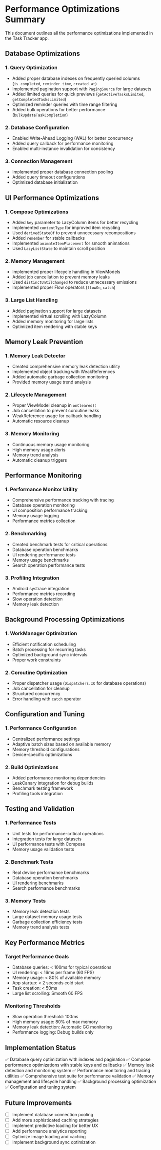 # Performance Optimizations Summary

This document outlines all the performance optimizations implemented in the Task Tracker app.

## Database Optimizations

### 1. Query Optimization
- Added proper database indexes on frequently queried columns (`is_completed`, `reminder_time`, `created_at`)
- Implemented pagination support with `PagingSource` for large datasets
- Added limited queries for quick previews (`getActiveTasksLimited`, `getCompletedTasksLimited`)
- Optimized reminder queries with time range filtering
- Added bulk operations for better performance (`bulkUpdateTaskCompletion`)

### 2. Database Configuration
- Enabled Write-Ahead Logging (WAL) for better concurrency
- Added query callback for performance monitoring
- Enabled multi-instance invalidation for consistency

### 3. Connection Management
- Implemented proper database connection pooling
- Added query timeout configurations
- Optimized database initialization

## UI Performance Optimizations

### 1. Compose Optimizations
- Added `key` parameter to LazyColumn items for better recycling
- Implemented `contentType` for improved item recycling
- Used `derivedStateOf` to prevent unnecessary recompositions
- Added `remember` for stable callbacks
- Implemented `animateItemPlacement` for smooth animations
- Used `LazyListState` to maintain scroll position

### 2. Memory Management
- Implemented proper lifecycle handling in ViewModels
- Added job cancellation to prevent memory leaks
- Used `distinctUntilChanged` to reduce unnecessary emissions
- Implemented proper Flow operators (`flowOn`, `catch`)

### 3. Large List Handling
- Added pagination support for large datasets
- Implemented virtual scrolling with LazyColumn
- Added memory monitoring for large lists
- Optimized item rendering with stable keys

## Memory Leak Prevention

### 1. Memory Leak Detector
- Created comprehensive memory leak detection utility
- Implemented object tracking with WeakReferences
- Added automatic garbage collection monitoring
- Provided memory usage trend analysis

### 2. Lifecycle Management
- Proper ViewModel cleanup in `onCleared()`
- Job cancellation to prevent coroutine leaks
- WeakReference usage for callback handling
- Automatic resource cleanup

### 3. Memory Monitoring
- Continuous memory usage monitoring
- High memory usage alerts
- Memory trend analysis
- Automatic cleanup triggers

## Performance Monitoring

### 1. Performance Monitor Utility
- Comprehensive performance tracking with tracing
- Database operation monitoring
- UI composition performance tracking
- Memory usage logging
- Performance metrics collection

### 2. Benchmarking
- Created benchmark tests for critical operations
- Database operation benchmarks
- UI rendering performance tests
- Memory usage benchmarks
- Search operation performance tests

### 3. Profiling Integration
- Android systrace integration
- Performance metrics recording
- Slow operation detection
- Memory leak detection

## Background Processing Optimizations

### 1. WorkManager Optimization
- Efficient notification scheduling
- Batch processing for recurring tasks
- Optimized background sync intervals
- Proper work constraints

### 2. Coroutine Optimization
- Proper dispatcher usage (`Dispatchers.IO` for database operations)
- Job cancellation for cleanup
- Structured concurrency
- Error handling with `catch` operator

## Configuration and Tuning

### 1. Performance Configuration
- Centralized performance settings
- Adaptive batch sizes based on available memory
- Memory threshold configurations
- Device-specific optimizations

### 2. Build Optimizations
- Added performance monitoring dependencies
- LeakCanary integration for debug builds
- Benchmark testing framework
- Profiling tools integration

## Testing and Validation

### 1. Performance Tests
- Unit tests for performance-critical operations
- Integration tests for large datasets
- UI performance tests with Compose
- Memory usage validation tests

### 2. Benchmark Tests
- Real device performance benchmarks
- Database operation benchmarks
- UI rendering benchmarks
- Search performance benchmarks

### 3. Memory Tests
- Memory leak detection tests
- Large dataset memory usage tests
- Garbage collection efficiency tests
- Memory trend analysis tests

## Key Performance Metrics

### Target Performance Goals
- Database queries: < 100ms for typical operations
- UI rendering: < 16ms per frame (60 FPS)
- Memory usage: < 80% of available memory
- App startup: < 2 seconds cold start
- Task creation: < 50ms
- Large list scrolling: Smooth 60 FPS

### Monitoring Thresholds
- Slow operation threshold: 100ms
- High memory usage: 80% of max memory
- Memory leak detection: Automatic GC monitoring
- Performance logging: Debug builds only

## Implementation Status

✅ Database query optimization with indexes and pagination
✅ Compose performance optimizations with stable keys and callbacks
✅ Memory leak detection and monitoring system
✅ Performance monitoring and tracing utilities
✅ Comprehensive test suite for performance validation
✅ Memory management and lifecycle handling
✅ Background processing optimization
✅ Configuration and tuning system

## Future Improvements

- [ ] Implement database connection pooling
- [ ] Add more sophisticated caching strategies
- [ ] Implement predictive loading for better UX
- [ ] Add performance analytics reporting
- [ ] Optimize image loading and caching
- [ ] Implement background sync optimization